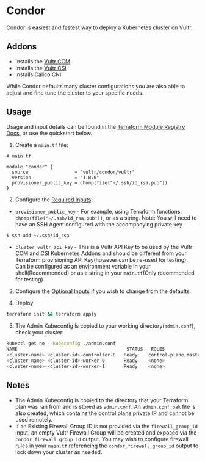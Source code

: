 # Condor

Condor is easiest and fastest way to deploy a Kubernetes cluster on Vultr. 

## Addons
  * Installs the [Vultr CCM](https://github.com/vultr/vultr-cloud-controller-manager)
  * Installs the [Vultr CSI](https://github.com/vultr/vultr-csi)
  * Installs Calico CNI

While Condor defaults many cluster configurations you are also able to adjust and fine tune the cluster to your specific needs.

## Usage

Usage and input details can be found in the [Terraform Module Registry Docs](https://registry.terraform.io/modules/vultr/condor/vultr/latest), or use the quickstart below.

1. Create a `main.tf` file:
``` hcl
# main.tf

module "condor" {
  source                 = "vultr/condor/vultr"
  version                = "1.0.0"
  provisioner_public_key = chomp(file("~/.ssh/id_rsa.pub"))
}
```
2. Configure the [Required Inputs](https://registry.terraform.io/modules/vultr/condor/vultr/latest?tab=inputs#required-inputs):
  * `provisioner_public_key` -  For example, using Terraform functions: `chomp(file("~/.ssh/id_rsa.pub"))`, or as a string. Note: You will need to have an SSH Agent configured with the accompanying private key

``` sh
$ ssh-add ~/.ssh/id_rsa
```

  * `cluster_vultr_api_key` - This is a Vultr API Key to be used by the Vultr CCM and CSI Kubernetes Addons and should be different from your Terraform provisioning API Key(however can be re-used for testing). Can be configured as an environment variable in your shell(Recommended) or as a string in your `main.tf`(Only recommended for testing).

3. Configure the [Optional Inputs](https://registry.terraform.io/modules/vultr/condor/vultr/latest?tab=inputs#optional-inputs) if you wish to change from the defaults.

4. Deploy
``` sh
terraform init && terraform apply
```

5. The Admin Kubeconfig is copied to your working directory(`admin.conf`), check your cluster:

``` sh
kubectl get no --kubeconfig ./admin.conf
NAME                                        STATUS   ROLES                  AGE   VERSION
<cluster-name>-<cluster-id>-controller-0   Ready    control-plane,master   16h   v1.20.2
<cluster-name>-<cluster-id>-worker-0       Ready    <none>                 16h   v1.20.2
<cluster-name>-<cluster-id>-worker-1       Ready    <none>                 16h   v1.20.2
```

## Notes
 * The Admin Kubeconfig is copied to the directory that your Terraform plan was ran from and is stored as `admin.conf`. An `admin.conf.bak` file is also created, which contains the control plane private IP and cannot be used remotely. 
 * If an Existing Firewall Group ID is not provided via the `firewall_group_id` input, an empty Vultr Firewall Group will be created and exposed via the `condor_firewall_group_id` output. You may wish to configure firewall rules in your `main.tf` referencing the `condor_firewall_group_id` output to lock down your cluster as needed. 

